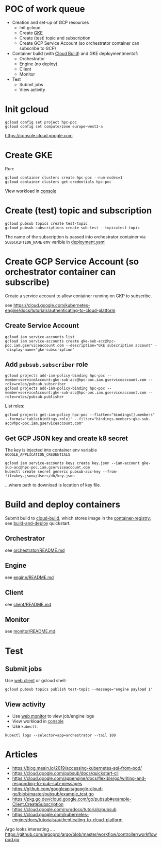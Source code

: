 
# POC of work queue

* Creation and set-up of GCP resources
  * Init gcloud
  * Create [GKE](https://cloud.google.com/kubernetes-engine/docs/quickstart) 
  * Create (test) topic and subscription
  * Create GCP Service Account (so orchestrator container can subscribe to GCP)
* Container build (with [Cloud Build](https://cloud.google.com/cloud-build)) and GKE deploymentmentof:  
  * Orchestrator
  * Engine (no deploy)
  * Client 
  * Monitor
* Test
  * Submit jobs
  * View activity

# Init gcloud
```
gcloud config set project hpc-poc
gcloud config set compute/zone europe-west2-a
```

https://console.cloud.google.com

# Create GKE 
Run:
```
gcloud container clusters create hpc-poc --num-nodes=1
gcloud container clusters get-credentials hpc-poc
```

View workload in [console](https://console.cloud.google.com/kubernetes/workload/)

# Create (test) topic and subscription
```
gcloud pubsub topics create test-topic
gcloud pubsub subscriptions create sub-test --topic=test-topic
```
The name of the subscription is passed into orchestrator container via `SUBSCRIPTION_NAME` env varible in [deployment.yaml](orchestrator/deployment.yaml)

# Create GCP Service Account (so orchestrator container can subscribe)
Create a service account to allow container running on GKP to subscribe.

see https://cloud.google.com/kubernetes-engine/docs/tutorials/authenticating-to-cloud-platform

## Create Service Account
```
gcloud iam service-accounts list
gcloud iam service-accounts create gke-sub-acc@hpc-poc.iam.gserviceaccount.com --description="GKE subscription account" --display-name="gke-subscription"
```
## Add `pubsub.subscriber` role
```
gcloud projects add-iam-policy-binding hpc-poc --member=serviceAccount:gke-sub-acc@hpc-poc.iam.gserviceaccount.com --role=roles/pubsub.subscriber 
gcloud projects add-iam-policy-binding hpc-poc --member=serviceAccount:gke-sub-acc@hpc-poc.iam.gserviceaccount.com --role=roles/pubsub.publisher
```
List roles:
```
gcloud projects get-iam-policy hpc-poc --flatten="bindings[].members" --format='table(bindings.role)' --filter="bindings.members:gke-sub-acc@hpc-poc.iam.gserviceaccount.com"
```

## Get GCP JSON key and create k8 secret
The key is injected into container env variable `GOOGLE_APPLICATION_CREDENTIALS` 

```
gcloud iam service-accounts keys create key.json --iam-account gke-sub-acc@hpc-poc.iam.gserviceaccount.com 
kubectl create secret generic pubsub-acc-key --from-file=key.json=/Users/db/key.json
```
...where path to download is location of key file.

# Build and deploy containers
Submit build to [cloud-build](https://cloud.google.com/cloud-build), which stores image in the [container-registry](https://cloud.google.com/container-registry); see [build-and-deploy](https://cloud.google.com/run/docs/quickstarts/build-and-deploy) quickstart.

## Orchestrator
see [orchestrator/README.md](orchestrator/README.md)

## Engine
see [engine/README.md](engine/README.md)

## Client
see [client/README.md](client/README.md)

## Monitor
see [monitor/README.md](monitor/README.md)

# Test
## Submit jobs
Use [web client](client/README.md) or gcloud shell:
```
gcloud pubsub topics publish test-topic --message="engine payload 1"
```

## View activity
* Use [web monitor](monitor/README.md) to view job/engine logs
* View workload in [console](https://console.cloud.google.com/kubernetes/workload/)
* Use `kubectl`:
```
kubectl logs --selector=app=orchestrator --tail 100
```

# Articles 
* https://blog.meain.io/2019/accessing-kubernetes-api-from-pod/
* https://cloud.google.com/pubsub/docs/quickstart-cli
* https://cloud.google.com/appengine/docs/flexible/go/writing-and-responding-to-pub-sub-messages
* https://github.com/googleapis/google-cloud-go/blob/master/pubsub/example_test.go
* https://pkg.go.dev/cloud.google.com/go/pubsub#example-Client.CreateSubscription
* https://cloud.google.com/run/docs/tutorials/pubsub
* https://cloud.google.com/kubernetes-engine/docs/tutorials/authenticating-to-cloud-platform

Argo looks interesting ....
https://github.com/argoproj/argo/blob/master/workflow/controller/workflowpod.go
